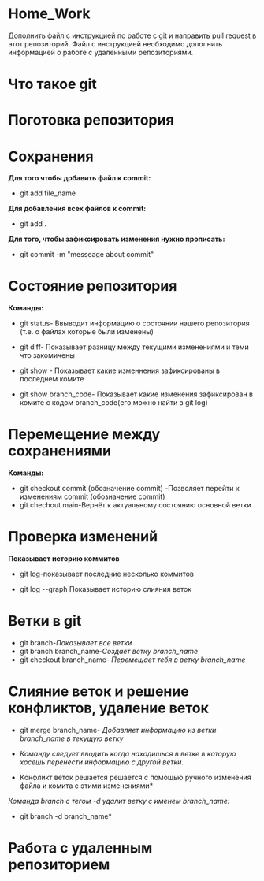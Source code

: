 # Home_Work
Дополнить файл с инструкцией по работе с git и направить pull request в этот репозиторий. Файл с инструкцией необходимо дополнить информацией о работе с удаленными репозиториями.

# Что такое git


# Поготовка репозитория

# Сохранения

**Для того чтобы добавить файл к commit:**
* git add file_name

**Для добавления всех файлов к commit:**
* git add .

**Для того, чтобы зафиксировать изменения нужнo прописать:**
* git commit -m "mеsseаge аbout commit"

# Состояние репозитория

**Команды:**

* git status- Ввыводит информацию о состоянии нашего репозитория (т.е. о файлах которые были изменены)

* git diff- Показывает разницу между текущими изменениями и теми что закомичены
* git show - Показывает какие изменнения зафиксированы в последнем комите

* git show branch_code- Показывает какие изменения зафиксирован в комите с кодом branch_code(его можно найти в git log)
# Перемещение между сохранениями

**Команды:**

 * git checkout commit (обозначение commit) -Позволяет перейти к изменениям commit (обозначение commit)
 * git chechout main-Вернёт к актуальному состоянию основной ветки

# Проверка изменений

**Показывает историю коммитов**
* git log-показывает последние несколько коммитов

* git log --graph
    Показывает историю слияния веток

# Ветки в git
* git branch-*Показывает все ветки*
* git branch branch_name-*Создаёт ветку branch_name*
* git checkout branch_name- *Перемещает тебя в ветку branch_name*
# Слияние веток и решение конфликтов, удаление веток

* git merge branch_name- *Добавляет информацию из ветки branch_name в текущую ветку*

* *Команду следует вводить когда находишься в ветке в которую хосешь перенести информацию с другой ветки.*

* Конфликт веток решается решается с помощью ручного изменения файла и комита с этими изменениями*

*Команда branch  с тегом -d удалит ветку с именем branch_name:*
* git branch -d branch_name*

# Работа с удаленным репозиторием
